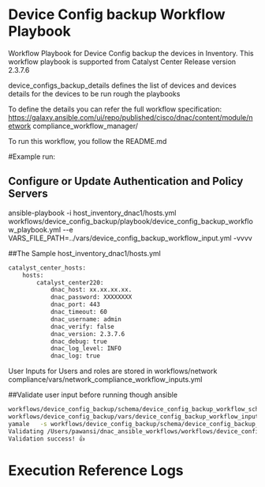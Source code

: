 # Device Config backup Workflow Playbook
Workflow Playbook for Device Config backup the devices in Inventory. 
This workflow playbook is supported from Catalyst Center Release version 2.3.7.6

device_configs_backup_details  defines the list of devices and devices details for the devices to be run rough the playbooks


To define the details you can refer the full workflow specification: https://galaxy.ansible.com/ui/repo/published/cisco/dnac/content/module/network compliance_workflow_manager/


To run this workflow, you follow the README.md 

#Example run:
## Configure or Update Authentication and Policy Servers
ansible-playbook -i host_inventory_dnac1/hosts.yml workflows/device_config_backup/playbook/device_config_backup_workflow_playbook.yml --e VARS_FILE_PATH=../vars/device_config_backup_workflow_input.yml -vvvv

##The Sample host_inventory_dnac1/hosts.yml

```bash
catalyst_center_hosts:
    hosts:
        catalyst_center220:
            dnac_host: xx.xx.xx.xx.
            dnac_password: XXXXXXXX
            dnac_port: 443
            dnac_timeout: 60
            dnac_username: admin
            dnac_verify: false
            dnac_version: 2.3.7.6
            dnac_debug: true
            dnac_log_level: INFO
            dnac_log: true
```
User Inputs for Users and roles are stored in  workflows/network compliance/vars/network_compliance_workflow_inputs.yml

##Validate user input before running though ansible
```bash
workflows/device_config_backup/schema/device_config_backup_workflow_schema.yml
workflows/device_config_backup/vars/device_config_backup_workflow_input.yml
yamale   -s workflows/device_config_backup/schema/device_config_backup_workflow_schema.yml  workflows/device_config_backup/vars/device_config_backup_workflow_input.yml
Validating /Users/pawansi/dnac_ansible_workflows/workflows/device_config_backup/vars/device_config_backup_workflow_input.yml...
Validation success! 👍
```


# Execution Reference Logs
```bash

```
